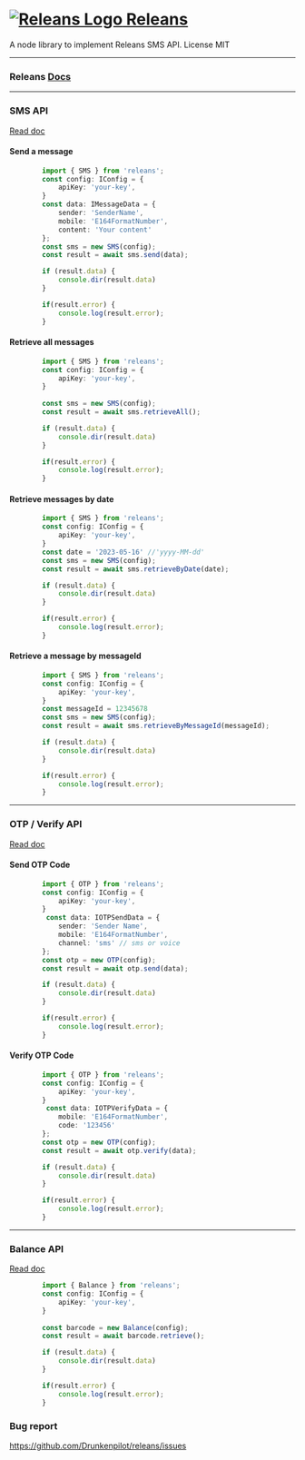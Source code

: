 # [![Releans Logo](https://releans.com/img/logos/logo-57.png) Releans](https://releans.com/)
A node library to implement Releans SMS API.
License MIT

***

### Releans [Docs](https://docs.releans.com/)

***

### SMS API
[Read doc](https://docs.releans.com/sms-api)
#### Send a message
```typescript
        import { SMS } from 'releans';
        const config: IConfig = {
            apiKey: 'your-key',
        }
        const data: IMessageData = {
            sender: 'SenderName',
            mobile: 'E164FormatNumber',
            content: 'Your content'
        };
        const sms = new SMS(config);
        const result = await sms.send(data);

        if (result.data) {
            console.dir(result.data)
        }

        if(result.error) {
            console.log(result.error);
        }
```
#### Retrieve all messages
```typescript
        import { SMS } from 'releans';
        const config: IConfig = {
            apiKey: 'your-key',
        }
 
        const sms = new SMS(config);
        const result = await sms.retrieveAll();

        if (result.data) {
            console.dir(result.data)
        }

        if(result.error) {
            console.log(result.error);
        }
```

#### Retrieve messages by date
```typescript
        import { SMS } from 'releans';
        const config: IConfig = {
            apiKey: 'your-key',
        }
        const date = '2023-05-16' //'yyyy-MM-dd'
        const sms = new SMS(config);
        const result = await sms.retrieveByDate(date);

        if (result.data) {
            console.dir(result.data)
        }

        if(result.error) {
            console.log(result.error);
        }
```

#### Retrieve a message by messageId
```typescript
        import { SMS } from 'releans';
        const config: IConfig = {
            apiKey: 'your-key',
        }
        const messageId = 12345678
        const sms = new SMS(config);
        const result = await sms.retrieveByMessageId(messageId);

        if (result.data) {
            console.dir(result.data)
        }

        if(result.error) {
            console.log(result.error);
        }
```

***

### OTP / Verify API
[Read doc](https://docs.releans.com/verify)
#### Send OTP Code
```typescript
        import { OTP } from 'releans';
        const config: IConfig = {
            apiKey: 'your-key',
        }
         const data: IOTPSendData = {
            sender: 'Sender Name',
            mobile: 'E164FormatNumber',
            channel: 'sms' // sms or voice
        };
        const otp = new OTP(config);
        const result = await otp.send(data);

        if (result.data) {
            console.dir(result.data)
        }

        if(result.error) {
            console.log(result.error);
        }
```
#### Verify OTP Code
```typescript
        import { OTP } from 'releans';
        const config: IConfig = {
            apiKey: 'your-key',
        }
         const data: IOTPVerifyData = {
            mobile: 'E164FormatNumber',
            code: '123456'
        };
        const otp = new OTP(config);
        const result = await otp.verify(data);

        if (result.data) {
            console.dir(result.data)
        }

        if(result.error) {
            console.log(result.error);
        }
```

***

### Balance API
[Read doc](https://docs.releans.com/balance)
```typescript
        import { Balance } from 'releans';
        const config: IConfig = {
            apiKey: 'your-key',
        }
 
        const barcode = new Balance(config);
        const result = await barcode.retrieve();

        if (result.data) {
            console.dir(result.data)
        }

        if(result.error) {
            console.log(result.error);
        }
```

### Bug report
<https://github.com/Drunkenpilot/releans/issues>